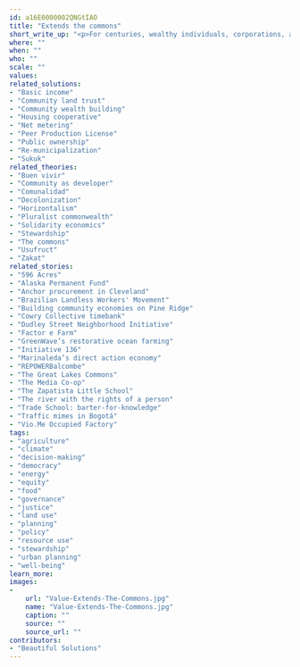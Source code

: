 ```yaml
---
id: a16E0000002QNGtIAO
title: "Extends the commons"
short_write_up: "<p>For centuries, wealthy individuals, corporations, and the state have sought to enclose and privatize commonly held resources, particularly those belonging to indigenous and agrarian societies that understand our relationship to the commons as one of stewardship rather than ownership. These communities have resisted such encroachments, fighting not just to defend common control of land, housing, healthcare, human knowledge, and other vital spheres that shape our daily lives, but to extend those commons. Today’s efforts to defend and extend the commons are helping us all to rediscover relationships rooted in cooperation, solidarity and stewardship, rather than competition, egotism and exploitation.</p>"
where: ""
when: ""
who: ""
scale: ""
values:
related_solutions:
- "Basic income"
- "Community land trust"
- "Community wealth building"
- "Housing cooperative"
- "Net metering"
- "Peer Production License"
- "Public ownership"
- "Re-municipalization"
- "Sukuk"
related_theories:
- "Buen vivir"
- "Community as developer"
- "Comunalidad"
- "Decolonization"
- "Horizontalism"
- "Pluralist commonwealth"
- "Solidarity economics"
- "Stewardship"
- "The commons"
- "Usufruct"
- "Zakat"
related_stories:
- "596 Acres"
- "Alaska Permanent Fund"
- "Anchor procurement in Cleveland"
- "Brazilian Landless Workers' Movement"
- "Building community economies on Pine Ridge"
- "Cowry Collective timebank"
- "Dudley Street Neighborhood Initiative"
- "Factor e Farm"
- "GreenWave’s restorative ocean farming"
- "Initiative 136"
- "Marinaleda’s direct action economy"
- "REPOWERBalcombe"
- "The Great Lakes Commons"
- "The Media Co-op"
- "The Zapatista Little School"
- "The river with the rights of a person"
- "Trade School: barter-for-knowledge"
- "Traffic mimes in Bogotá"
- "Vio.Me Occupied Factory"
tags:
- "agriculture"
- "climate"
- "decision-making"
- "democracy"
- "energy"
- "equity"
- "food"
- "governance"
- "justice"
- "land use"
- "planning"
- "policy"
- "resource use"
- "stewardship"
- "urban planning"
- "well-being"
learn_more:
images:
-
    url: "Value-Extends-The-Commons.jpg"
    name: "Value-Extends-The-Commons.jpg"
    caption: ""
    source: ""
    source_url: ""
contributors:
- "Beautiful Solutions"
---
```

